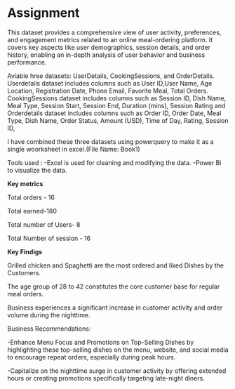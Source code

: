 # Assignment

This dataset provides a comprehensive view of user activity, preferences, and engagement metrics related to an online meal-ordering platform. It covers key aspects like user demographics, session details, and order history, enabling an in-depth analysis of user behavior and business performance.

Aviable hree datasets: UserDetails, CookingSessions, and OrderDetails.
Userdetails dataset includes columns such as User ID,User Name,	Age	Location,	Registration Date,	Phone	Email,	Favorite Meal, Total Orders.
CookingSessions dataset includes columns such as Session ID,	Dish Name,	Meal Type,	Session Start,	Session End,	Duration (mins),	Session Rating and 
Orderdetails dataset includes columns such as Order ID,	Order Date,	Meal Type,	Dish Name,	Order Status,	Amount (USD),	Time of Day, Rating,	Session ID,

I have combined these three datasets using powerquery to make it as a single woorksheet in excel.(File Name: Book1)

Tools used : 
   -Excel is used for cleaning and modifying the data.
   -Power Bi to visualize the data.

**Key metrics**

Total orders - 16

Total earned-180

Total number of Users- 8

Total Number of session - 16

**Key Findigs**

Grilled chicken and Spaghetti are the most ordered and liked Dishes by the Customers.

The age group of 28 to 42 constitutes the core customer base for regular meal orders.

Business experiences a significant increase in customer activity and order volume during the nighttime.

Business Recommendations:

-Enhance Menu Focus and Promotions on Top-Selling Dishes by highlighting these top-selling dishes on the menu, website, and social media to encourage repeat orders, especially during peak hours.

-Capitalize on the nighttime surge in customer activity by offering extended hours or creating promotions specifically targeting late-night diners.
